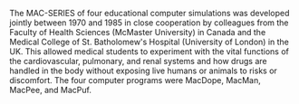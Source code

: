 The MAC-SERIES of four educational computer simulations was developed jointly between 1970 and 1985 in close cooperation by colleagues from the Faculty of Health Sciences (McMaster University) in Canada and the Medical College of St. Batholomew's Hospital (University of London) in the UK. This allowed medical students to experiment with the vital functions of the cardiovascular, pulmonary, and renal systems and how drugs are handled in the body without exposing live humans or animals to risks or discomfort. The four computer programs were MacDope, MacMan, MacPee, and MacPuf.
